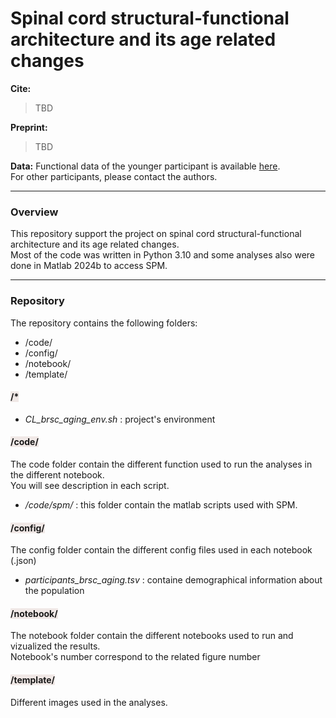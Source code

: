 # Spinal cord structural-functional architecture and its age related changes

**Cite:**
> TBD

**Preprint:**
> TBD

**Data:**
Functional data of the younger participant is available [here](https://openneuro.org/datasets/ds005075/).  
For other participants, please contact the authors.  

---
### Overview
This repository support the project on spinal cord structural-functional architecture and its age related changes.   
Most of the code was written in Python 3.10 and some analyses also were done in Matlab 2024b to access SPM.

---
### Repository
The repository contains the following folders:
- /code/
- /config/
- /notebook/
- /template/
  
    
#### <span style="background-color:#F0E8E6">/* </span>
- *CL_brsc_aging_env.sh* : project's environment


#### <span style="background-color:#F0E8E6">/code/ </span>
The code folder contain the different function used to run the analyses in the different notebook.  
You will see description in each script.  
- */code/spm/* : this folder contain the matlab scripts used with SPM. 

#### <span style="background-color:#F0E8E6">/config/ </span>
The config folder contain the different config files used in each notebook (.json)
- *participants_brsc_aging.tsv* : containe demographical information about the population


#### <span style="background-color:#F0E8E6">/notebook/ </span>
The notebook folder contain the different notebooks used to run and vizualized the results.  
Notebook's number correspond to the related figure number

#### <span style="background-color:#F0E8E6">/template/ </span>
Different images used in the analyses.
